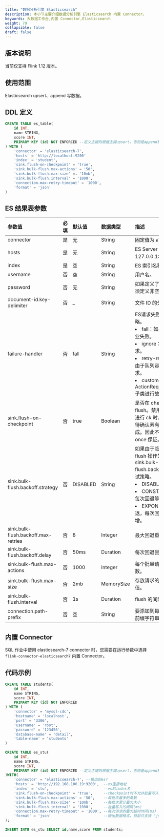 ```yaml
---
title: "数据分析引擎 Elasticsearch"
description: 本小节主要介绍数据分析引擎 Elasticsearch 内置 Connector。 
keywords: 大数据工作台,内置 Connector,Elasticsearch
weight: 70
collapsible: false
draft: false
---
```




## 版本说明

当前仅支持 Flink 1.12 版本。

## 使用范围

Elasticsearch upsert、append 写数据。

## DDL 定义

```sql
CREATE TABLE es_table(
    id INT,
    name STRING,
    score INT,
    PRIMARY KEY (id) NOT ENFORCED --定义主键则根据主键upsert，否则是append模式
) WITH (
    'connector' = 'elasticsearch-7',
    'hosts' = 'http://localhost:9200'
    'index' = 'student',
    'sink.flush-on-checkpoint' = 'true',
    'sink.bulk-flush.max-actions' = '50',
    'sink.bulk-flush.max-size' =. '10mb',
    'sink.bulk-flush.interval' = '1000',
    'connection.max-retry-timeout' = '1000',
    'format' = 'json'
)
```

## ES 结果表参数

| 参数值                              | 必填 | 默认值   | 数据类型   | 描述                                                         |
| :---------------------------------- | :--- | :------- | :--------- | :----------------------------------------------------------- |
| connector                           | 是   | 无       | String     | 固定值为 `elasticesearch-7`。                                |
| hosts                               | 是   | 无       | String     | ES Server 地址 如：127.0.0.1:9200。                          |
| index                               | 是   | 空       | String     | ES 索引名称。                                                |
| username                            | 否   | 空       | String     | 用户名。                                                     |
| password                            | 否   | 无       | String     | 如果定义了 username，则必须定义非空的 password。             |
| document-id.key-delimiter           | 否   | _        | String     | 文件 ID 的分隔符。                                           |
| failure-handler                     | 否   | fall     | String     | ES请求失败时的故障处理策略。<li>fall：如果请求失败，则作业失败。<li>ignore：忽略失败并删除请求。<li>retry-rejected：重新添加由于队列容量满而失败的请求。<li>custom class name：使用 ActionRequestFailureHandler 子类进行故障处理。 |
| sink.flush-on-checkpoint            | 否   | true     | Boolean    | 是否在 checkpoint 时执行 flush。禁用该功能后，在 ES 进行 ck 时，connector 将不等待确认素有 pending 请求已完成。因此不会提供 atleast-once 保证。 |
| sink.bulk-flush.backoff.strategy    | 否   | DISABLED | String     | 如果由于临时请求错误导致 flush 操作失败，则设置 sink.bulk-flush.backoff.startegy 指定重试策略。<li>DISABLED：不执行重试。<li>CONSTANT：常量回退，每次回退等待时间相同。<li>EXPONENTIAL：指数回退，每次回退等待时间指数递增。 |
| sink.bulk-flush.backoff.max-retries | 否   | 8        | Integer    | 最大回退重试次数。                                           |
| sink.bulk-flush.backoff.delay       | 否   | 50ms     | Duration   | 每次回退尝试之间的延迟。                                     |
| sink.bulk-flush.max-actions         | 否   | 1000     | Integer    | 每个批量请求的最大缓冲操作数。                               |
| sink.bulk-flush.max-size            | 否   | 2mb      | MemorySize | 存放请求的缓冲区内存最大值。                                 |
| sink.bulk-flush.interval            | 否   | 1s       | Duration   | flush 的间隔。                                               |
| connection.path-prefix              | 否   | 空       | String     | 要添加到每个 REST 通信中的前缀字符串。                       |

## 内置 Connector

SQL 作业中使用 elasticsearch-7 connector 时，您需要在运行参数中选择 `flink-connector-elasticsearch7` 内置 Connector。

## 代码示例

```sql
CREATE TABLE students(
    id INT,
    name STRING,
    score INT,
    PRIMARY KEY (id) NOT ENFORCED
) WITH (
    'connector' = 'mysql-cdc',
    'hostname' = 'localhost',
    'port' = '3306',
    'username' = 'root',
    'password' = '123456',
    'database-name' = 'detail',
    'table-name' = 'students'
)
 
CREATE TABLE es_stu(
    id INT,
    name STRING,
    score INT,
    PRIMARY KEY (id) NOT ENFORCED --定义主键则根据主键upsert，否则是append模式
)WITH(
    'connector' = 'elasticsearch-7', --输出到es7
    'hosts' = 'http://192.168.100.19:9200',  --es连接地址
    'index' = 'stu',                         --es的index名
    'sink.flush-on-checkpoint' = 'true',     --checkpoint时不允许批量写入
    'sink.bulk-flush.max-actions' = '50',    --每批次最多的条数
    'sink.bulk-flush.max-size' = '10mb',     --每批次累计最大大小
    'sink.bulk-flush.interval' = '1000',     --批量写入的间隔(ms)
    'connection.max-retry-timeout' = '1000', --每次请求的最大超时时间(ms)
    'format' = 'json'                        --输出数据格式，目前只支持 'json'
);
 
INSERT INTO es_stu SELECT id,name,score FROM students;
```
